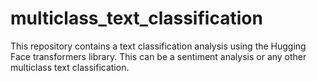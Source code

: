 # multiclass_text_classification
This repository contains a text classification analysis using the Hugging Face transformers library.  This can be a sentiment analysis or any other multiclass text classification.
